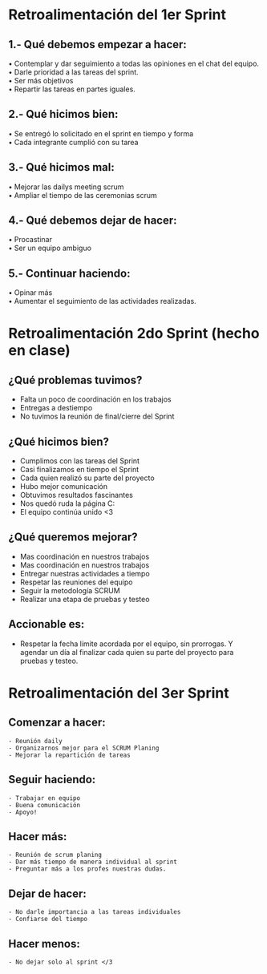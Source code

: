 # Retroalimentación del 1er Sprint
## 1.- Qué debemos empezar a hacer:
•	Contemplar y dar seguimiento a todas las opiniones en el chat del equipo.   
•	Darle prioridad a las tareas del sprint.    
•	Ser más objetivos     
•	Repartir las tareas en partes iguales.    
## 2.- Qué hicimos bien:
•	Se entregó lo solicitado en el sprint en tiempo y forma   
•	Cada integrante cumplió con su tarea    
## 3.- Qué hicimos mal:
•	Mejorar las dailys meeting scrum    
•	Ampliar el tiempo de las ceremonias scrum   
## 4.- Qué debemos dejar de hacer:
•	Procastinar     
•	Ser un equipo ambiguo     
## 5.- Continuar haciendo:
•	Opinar más    
•	Aumentar el seguimiento de las actividades realizadas.    

# Retroalimentación 2do Sprint (hecho en clase)   

## ¿Qué problemas tuvimos?   

* Falta un poco de coordinación en los trabajos
* Entregas a destiempo
* No tuvimos la reunión de final/cierre del Sprint

## ¿Qué hicimos bien?    

* Cumplimos con las tareas del Sprint
* Casi finalizamos en tiempo el Sprint
* Cada quien realizó su parte del proyecto
* Hubo mejor comunicación
* Obtuvimos resultados fascinantes
* Nos quedó ruda la página C:
* El equipo continúa unido <3

## ¿Qué queremos mejorar?    

* Mas coordinación en nuestros trabajos
* Mas coordinación en nuestros trabajos
* Entregar nuestras actividades a tiempo
* Respetar las reuniones del equipo
* Seguir la metodología SCRUM
* Realizar una etapa de pruebas y testeo

## Accionable es:    

* Respetar la fecha límite acordada por el equipo, sin prorrogas. Y agendar un día al finalizar cada quien su parte del proyecto para pruebas y testeo.   

# Retroalimentación del 3er Sprint    

## Comenzar a hacer:
	- Reunión daily
	- Organizarnos mejor para el SCRUM Planing
	- Mejorar la repartición de tareas
## Seguir haciendo:
	- Trabajar en equipo
	- Buena comunicación
	- Apoyo!
## Hacer más:
	- Reunión de scrum planing
	- Dar más tiempo de manera individual al sprint
	- Preguntar más a los profes nuestras dudas.
## Dejar de hacer:
	- No darle importancia a las tareas individuales
	- Confiarse del tiempo
## Hacer menos:
	- No dejar solo al sprint </3






